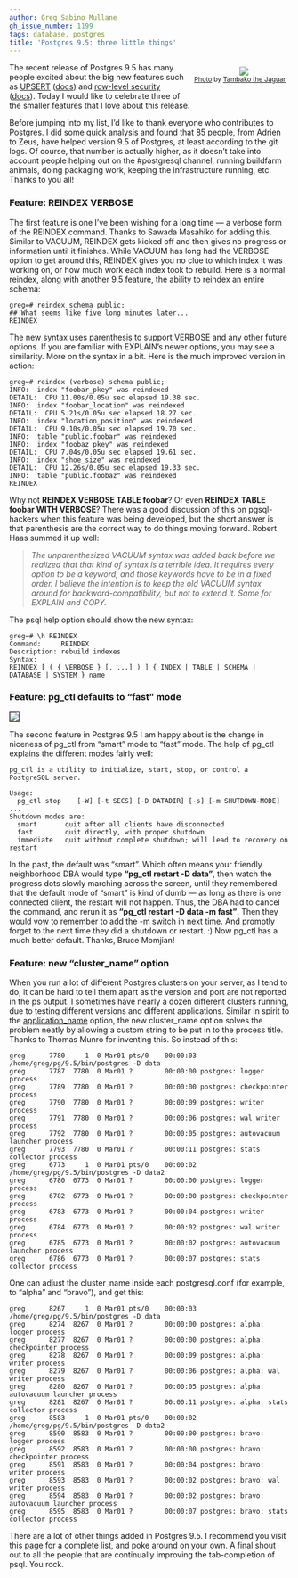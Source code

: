 ```yaml
---
author: Greg Sabino Mullane
gh_issue_number: 1199
tags: database, postgres
title: 'Postgres 9.5: three little things'
---
```


 

<div class="separator" style="clear: both; float:right; padding: .5em .5em 2em 1em; text-align: center;"><a href="/blog/2016/01/28/postgres-95-three-little-things/image-0-big.jpeg" imageanchor="1" style="clear: right; margin-bottom: 1em; margin-left: 1em;"><img border="0" src="/blog/2016/01/28/postgres-95-three-little-things/image-0.jpeg"/></a><br/>
<small><a href="https://flic.kr/p/nobB5c">Photo</a> by <a href="https://www.flickr.com/photos/tambako/">Tambako the Jaguar</a></small></div>

The recent release of Postgres 9.5 has many people excited about the big new features such as [UPSERT](https://web.archive.org/web/20160205092532/http://michael.otacoo.com/postgresql-2/postgres-9-5-feature-highlight-upsert/) ([docs](https://www.postgresql.org/docs/9.5/static/sql-insert.html)) and [row-level security](http://jimkeener.com/posts/postgres-9.5-row-level-security-rls) ([docs](https://www.postgresql.org/docs/9.5/static/ddl-rowsecurity.html)). Today I would like to celebrate three of the smaller features that I love about this release.

Before jumping into my list, I’d like to thank everyone who contributes to Postgres. I did some quick analysis and found that 85 people, from Adrien to Zeus, have helped version 9.5 of Postgres, at least according to the git logs. Of course, that number is actually higher, as it doesn’t take into account people helping out on the #postgresql channel, running buildfarm animals, doing packaging work, keeping the infrastructure running, etc. Thanks to you all!

### Feature: REINDEX VERBOSE

The first feature is one I’ve been wishing for a long time — a verbose form of the REINDEX command. Thanks to Sawada Masahiko for adding this. Similar to VACUUM, REINDEX gets kicked off and then gives no progress or information until it finishes. While VACUUM has long had the VERBOSE option to get around this, REINDEX gives you no clue to which index it was working on, or how much work each index took to rebuild. Here is a normal reindex, along with another 9.5 feature, the ability to reindex an entire schema:

```
greg=# reindex schema public;
## What seems like five long minutes later...
REINDEX
```
  

The new syntax uses parenthesis to support VERBOSE and any other future options. If you are familiar with EXPLAIN’s newer options, you may see a similarity. More on the syntax in a bit. Here is the much improved version in action:

```
greg=# reindex (verbose) schema public;
INFO:  index "foobar_pkey" was reindexed
DETAIL:  CPU 11.00s/0.05u sec elapsed 19.38 sec.
INFO:  index "foobar_location" was reindexed
DETAIL:  CPU 5.21s/0.05u sec elapsed 18.27 sec.
INFO:  index "location_position" was reindexed
DETAIL:  CPU 9.10s/0.05u sec elapsed 19.70 sec.
INFO:  table "public.foobar" was reindexed
INFO:  index "foobaz_pkey" was reindexed
DETAIL:  CPU 7.04s/0.05u sec elapsed 19.61 sec.
INFO:  index "shoe_size" was reindexed
DETAIL:  CPU 12.26s/0.05u sec elapsed 19.33 sec.
INFO:  table "public.foobaz" was reindexed
REINDEX
```
 

Why not **REINDEX VERBOSE TABLE foobar**? Or even **REINDEX TABLE foobar WITH VERBOSE**? There was a good discussion of this on pgsql-hackers when this feature was being developed, but the short answer is that parenthesis are the correct way to do things moving forward. Robert Haas summed it up well:

> *The unparenthesized VACUUM syntax was added back before we realized that that kind of syntax is a terrible idea. It requires every option to be a keyword, and those keywords have to be in a fixed order. I believe the intention is to keep the old VACUUM syntax around for backward-compatibility, but not to extend it. Same for EXPLAIN and COPY.*

The psql help option should show the new syntax:

```
greg=# \h REINDEX
Command:     REINDEX
Description: rebuild indexes
Syntax:
REINDEX [ ( { VERBOSE } [, ...] ) ] { INDEX | TABLE | SCHEMA | DATABASE | SYSTEM } name
```

### Feature: pg_ctl defaults to “fast” mode

<a href="/blog/2016/01/28/postgres-95-three-little-things/image-1.gif" imageanchor="1"><img border="1" src="/blog/2016/01/28/postgres-95-three-little-things/image-1.gif"/></a>

The second feature in Postgres 9.5 I am happy about is the change in niceness of pg_ctl from “smart” mode to “fast” mode. The help of pg_ctl explains the different modes fairly well:

```
pg_ctl is a utility to initialize, start, stop, or control a PostgreSQL server.

Usage:
  pg_ctl stop    [-W] [-t SECS] [-D DATADIR] [-s] [-m SHUTDOWN-MODE]
...
Shutdown modes are:
  smart       quit after all clients have disconnected
  fast        quit directly, with proper shutdown
  immediate   quit without complete shutdown; will lead to recovery on restart
```
 

In the past, the default was “smart”. Which often means your friendly neighborhood DBA would type **“pg_ctl restart -D data”**, then watch the progress dots slowly marching across the screen, until they remembered that the default mode of “smart” is kind of dumb — as long as there is one connected client, the restart will not happen. Thus, the DBA had to cancel the command, and rerun it as **“pg_ctl restart -D data -m fast”**. Then they would vow to remember to add the -m switch in next time. And promptly forget to the next time they did a shutdown or restart. :) Now pg_ctl has a much better default. Thanks, Bruce Momjian! 

### Feature: new “cluster_name” option

When you run a lot of different Postgres clusters on your server, as I tend to do, it can be hard to tell them apart as the version and port are not reported in the ps output. I sometimes have nearly a dozen different clusters running, due to testing different versions and different applications. Similar in spirit to the [application_name]() option, the new cluster_name option solves the problem neatly by allowing a custom string to be put in to the process title. Thanks to Thomas Munro for inventing this. So instead of this:

```
greg      7780     1  0 Mar01 pts/0    00:00:03 /home/greg/pg/9.5/bin/postgres -D data
greg      7787  7780  0 Mar01 ?        00:00:00 postgres: logger process   
greg      7789  7780  0 Mar01 ?        00:00:00 postgres: checkpointer process   
greg      7790  7780  0 Mar01 ?        00:00:09 postgres: writer process   
greg      7791  7780  0 Mar01 ?        00:00:06 postgres: wal writer process   
greg      7792  7780  0 Mar01 ?        00:00:05 postgres: autovacuum launcher process   
greg      7793  7780  0 Mar01 ?        00:00:11 postgres: stats collector process  
greg      6773     1  0 Mar01 pts/0    00:00:02 /home/greg/pg/9.5/bin/postgres -D data2
greg      6780  6773  0 Mar01 ?        00:00:00 postgres: logger process   
greg      6782  6773  0 Mar01 ?        00:00:00 postgres: checkpointer process   
greg      6783  6773  0 Mar01 ?        00:00:04 postgres: writer process   
greg      6784  6773  0 Mar01 ?        00:00:02 postgres: wal writer process   
greg      6785  6773  0 Mar01 ?        00:00:02 postgres: autovacuum launcher process   
greg      6786  6773  0 Mar01 ?        00:00:07 postgres: stats collector process
```
  

One can adjust the cluster_name inside each postgresql.conf (for example, to “alpha” and “bravo”), and get this:

```
greg      8267     1  0 Mar01 pts/0    00:00:03 /home/greg/pg/9.5/bin/postgres -D data
greg      8274  8267  0 Mar01 ?        00:00:00 postgres: alpha: logger process   
greg      8277  8267  0 Mar01 ?        00:00:00 postgres: alpha: checkpointer process   
greg      8278  8267  0 Mar01 ?        00:00:09 postgres: alpha: writer process   
greg      8279  8267  0 Mar01 ?        00:00:06 postgres: alpha: wal writer process   
greg      8280  8267  0 Mar01 ?        00:00:05 postgres: alpha: autovacuum launcher process   
greg      8281  8267  0 Mar01 ?        00:00:11 postgres: alpha: stats collector process  
greg      8583     1  0 Mar01 pts/0    00:00:02 /home/greg/pg/9.5/bin/postgres -D data2
greg      8590  8583  0 Mar01 ?        00:00:00 postgres: bravo: logger process   
greg      8592  8583  0 Mar01 ?        00:00:00 postgres: bravo: checkpointer process   
greg      8591  8583  0 Mar01 ?        00:00:04 postgres: bravo: writer process   
greg      8593  8583  0 Mar01 ?        00:00:02 postgres: bravo: wal writer process   
greg      8594  8583  0 Mar01 ?        00:00:02 postgres: bravo: autovacuum launcher process   
greg      8595  8583  0 Mar01 ?        00:00:07 postgres: bravo: stats collector process
```
  

There are a lot of other things added in Postgres 9.5. I recommend you visit 
[this page](https://bucardo.org/postgres_all_versions.html#version_9.5) for a complete list, and poke around on your own. A final shout out to all the people that are continually improving the tab-completion of psql. You rock.


